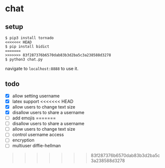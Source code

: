 # chat

## setup

```
$ pip3 install tornado
<<<<<<< HEAD
$ pip install bidict
=======
>>>>>>> 83f287376b6570dab83b3d2ba5c3a238588d3278
$ python3 chat.py
```
navigate to `localhost:8888` to use it.

## todo

- [x] allow setting username
- [x] latex support
<<<<<<< HEAD
- [x] allow users to change text size
- [x] disallow users to share a username
- [ ] add emojis
=======
- [ ] disallow users to share a username
- [ ] allow users to change text size
- [ ] control username access
- [ ] encryption
- [ ] multiuser diffie-hellman
>>>>>>> 83f287376b6570dab83b3d2ba5c3a238588d3278
